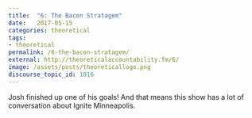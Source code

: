 ```yaml
---
title:  "6: The Bacon Stratagem"
date:   2017-05-15
categories: theoretical
tags:
- theoretical
permalink: /6-the-bacon-stratagem/
external: http://theoreticalaccountability.fm/6/
image: /assets/posts/theoreticallogo.png
discourse_topic_id: 1016
---
```

Josh finished up one of his goals! And that means this show has a lot of conversation about Ignite Minneapolis.
<!--more-->